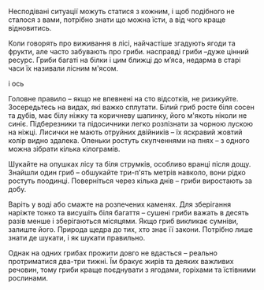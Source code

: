 Несподівані ситуації можуть статися з кожним, і щоб подібного не сталося з вами, потрібно знати що можна їсти, а від чого краще відновитись.

Коли говорять про виживання в лісі, найчастіше згадують ягоди та фрукти, але часто забувають про гриби. насправді гриби –дуже цінний ресурс. Гриби багаті на білки і цим ближці до мʼяса, недарма в старі часи їх називали лісним м'ясом.

і ось

Головне правило – якщо не впевнені на сто відсотків, не ризикуйте. Зосередьтесь на видах, які важко сплутати. Білий гриб росте біля сосен та дубів, має білу ніжку та коричневу шапинку, його м'якоть ніколи не синіє. Підберезники та підосичники легко розпізнати за чорною лускою на ніжці. Лисички не мають отруйних двійників – їх яскравий жовтий колір видно здалека. Опеньки ростуть скупченнями на пнях – з одного можна зібрати кілька кілограмів.

Шукайте на опушках лісу та біля струмків, особливо вранці після дощу. Знайшли один гриб – обшукайте три-п'ять метрів навколо, вони рідко ростуть поодинці. Поверніться через кілька днів – гриби виростають за добу.

Варіть у воді або смажте на розпечених каменях. Для зберігання наріжте тонко та висушіть біля багаття – сушені гриби важать в десять разів менше і зберігаються місяцями.
Якщо гриб викликає сумніви, залиште його. Природа щедра до тих, хто знає її закони. Потрібно лише знати де шукати, і як шукати правильно.

 Однак на одних грибах прожити довго не вдасться – реально протриматися два-три тижні. Їм бракує жирів та деяких важливих речовин, тому гриби краще поєднувати з ягодами, горіхами та їстівними рослинами.